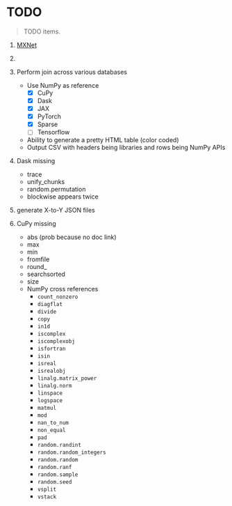 # TODO

> TODO items.

1.  [MXNet](https://numpy.mxnet.io/api/deepnumpy/routines.array-creation.html)
2.  
3.  Perform join across various databases
    -   Use NumPy as reference
        -   [x] CuPy
        -   [x] Dask
        -   [x] JAX
        -   [x] PyTorch
        -   [x] Sparse
        -   [ ] Tensorflow
    -   Ability to generate a pretty HTML table (color coded)
    -   Output CSV with headers being libraries and rows being NumPy APIs

4.  Dask missing
    -   trace
    -   unify_chunks
    -   random.permutation
    -   blockwise appears twice

5.  generate X-to-Y JSON files

6.  CuPy missing
    -  abs (prob because no doc link)
    -  max
    -  min
    -  fromfile
    -  round_
    -  searchsorted
    -  size
    -  NumPy cross references
        -  `count_nonzero`
        -  `diagflat`
        -  `divide`
        -  `copy`
        -  `in1d`
        -  `iscomplex`
        -  `iscomplexobj`
        -  `isfortran`
        -  `isin`
        -  `isreal`
        -  `isrealobj`
        -  `linalg.matrix_power`
        -  `linalg.norm`
        -  `linspace`
        -  `logspace`
        -  `matmul`
        -  `mod`
        -  `nan_to_num`
        -  `non_equal`
        -  `pad`
        -  `random.randint`
        -  `random.random_integers`
        -  `random.random`
        -  `random.ranf`
        -  `random.sample`
        -  `random.seed`
        -  `vsplit`
        -  `vstack`
